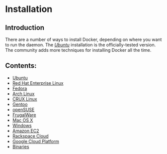 # Installation

## Introduction

There are a number of ways to install Docker, depending on where you
want to run the daemon. The [*Ubuntu*](ubuntulinux/#ubuntu-linux)
installation is the officially-tested version. The community adds more
techniques for installing Docker all the time.

## Contents:

 - [Ubuntu](ubuntulinux/)
 - [Red Hat Enterprise Linux](rhel/)
 - [Fedora](fedora/)
 - [Arch Linux](archlinux/)
 - [CRUX Linux](cruxlinux/)
 - [Gentoo](gentoolinux/)
 - [openSUSE](openSUSE/)
 - [FrugalWare](frugalware/)
 - [Mac OS X](mac/)
 - [Windows](windows/)
 - [Amazon EC2](amazon/)
 - [Rackspace Cloud](rackspace/)
 - [Google Cloud Platform](google/)
 - [Binaries](binaries/)